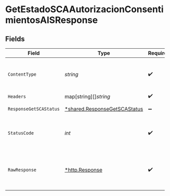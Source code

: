# GetEstadoSCAAutorizacionConsentimientosAISResponse


## Fields

| Field                                                                              | Type                                                                               | Required                                                                           | Description                                                                        |
| ---------------------------------------------------------------------------------- | ---------------------------------------------------------------------------------- | ---------------------------------------------------------------------------------- | ---------------------------------------------------------------------------------- |
| `ContentType`                                                                      | *string*                                                                           | :heavy_check_mark:                                                                 | HTTP response content type for this operation                                      |
| `Headers`                                                                          | map[string][]*string*                                                              | :heavy_check_mark:                                                                 | N/A                                                                                |
| `ResponseGetSCAStatus`                                                             | [*shared.ResponseGetSCAStatus](../../../pkg/models/shared/responsegetscastatus.md) | :heavy_minus_sign:                                                                 | HTTP/1.1 200 Ok                                                                    |
| `StatusCode`                                                                       | *int*                                                                              | :heavy_check_mark:                                                                 | HTTP response status code for this operation                                       |
| `RawResponse`                                                                      | [*http.Response](https://pkg.go.dev/net/http#Response)                             | :heavy_check_mark:                                                                 | Raw HTTP response; suitable for custom response parsing                            |